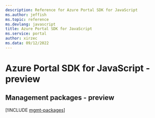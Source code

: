 ```yaml
---
description: Reference for Azure Portal SDK for JavaScript
ms.author: jeffish
ms.topic: reference
ms.devlang: javascript
title: Azure Portal SDK for JavaScript
ms.service: portal
author: xirzec
ms.data: 09/12/2022
---
```

# Azure Portal SDK for JavaScript - preview

## Management packages - preview
[!INCLUDE [mgmt-packages](portal-mgmt-index.md)]